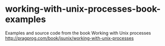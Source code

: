 working-with-unix-processes-book-examples
=========================================

Examples and source code from the book Working with Unix processes http://pragprog.com/book/jsunix/working-with-unix-processes